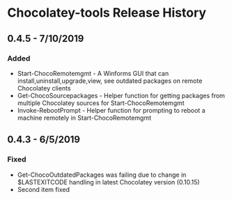 # Chocolatey-tools Release History

## 0.4.5 - 7/10/2019

### Added

* Start-ChocoRemotemgmt - A Winforms GUI that can install,uninstall,upgrade,view, see outdated packages on remote Chocolatey clients
* Get-ChocoSourcepackages - Helper function for getting packages from multiple Chocolatey sources for Start-ChocoRemotemgmt
* Invoke-RebootPrompt - Helper function for prompting to reboot a machine remotely in Start-ChocoRemotemgmt

## 0.4.3 - 6/5/2019

### Fixed

* Get-ChocoOutdatedPackages was failing due to change in $LASTEXITCODE handling in latest
Chocolatey version (0.10.15)
* Second item fixed


